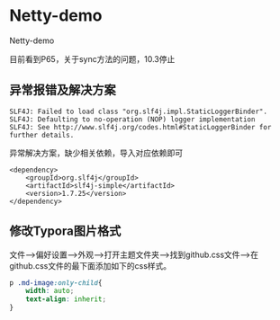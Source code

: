 # Netty-demo
Netty-demo

目前看到P65，关于sync方法的问题，10.3停止

## 异常报错及解决方案

```
SLF4J: Failed to load class "org.slf4j.impl.StaticLoggerBinder".
SLF4J: Defaulting to no-operation (NOP) logger implementation
SLF4J: See http://www.slf4j.org/codes.html#StaticLoggerBinder for further details.
```

异常解决方案，缺少相关依赖，导入对应依赖即可

```
<dependency>
    <groupId>org.slf4j</groupId>
    <artifactId>slf4j-simple</artifactId>
    <version>1.7.25</version>
</dependency>
```


## 修改Typora图片格式
文件–>偏好设置–>外观–>打开主题文件夹–>找到github.css文件–>在github.css文件的最下面添加如下的css样式。
```css
p .md-image:only-child{
    width: auto;
    text-align: inherit;
}
```
